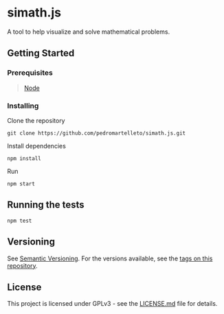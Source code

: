 # simath.js

A tool to help visualize and solve mathematical problems.

## Getting Started

### Prerequisites

> [Node](https://nodejs.org)

### Installing

Clone the repository

```
git clone https://github.com/pedromartelleto/simath.js.git
```

Install dependencies

```
npm install
```

Run

```
npm start
```

## Running the tests

```
npm test
```

## Versioning

See [Semantic Versioning](http://semver.org/). For the versions available, see the [tags on this repository](https://github.com/pedromartelleto/mathweb/tags).

## License

This project is licensed under GPLv3 - see the [LICENSE.md](LICENSE.md) file for details.
